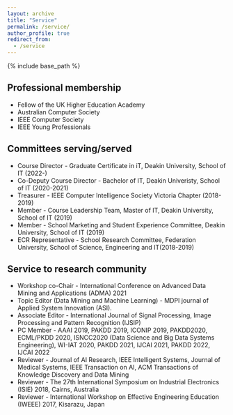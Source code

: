 ```yaml
---
layout: archive
title: "Service"
permalink: /service/
author_profile: true
redirect_from:
  - /service
---
```


{% include base_path %}

Professional membership
-----------------------
* Fellow of the UK Higher Education Academy
* Australian Computer Society
* IEEE Computer Society
* IEEE Young Professionals

Committees serving/served
--------------------------
* Course Director - Graduate Certificate in iT, Deakin University, School of IT (2022-)
* Co-Deputy Course Director - Bachelor of IT, Deakin Univeristy, School of IT (2020-2021)
* Treasurer - IEEE Computer Intelligence Society Victoria Chapter (2018-2019)
* Member - Course Leadership Team, Master of IT, Deakin University, School of IT (2019)
* Member - School Marketing and Student Experience Committee, Deakin University, School of IT (2019) 
* ECR Representative - School Research Committee, Federation University, School of Science, Engineering and IT(2018-2019)

Service to research community
-----------------------------
* Workshop co-Chair - International Conference on Advanced Data Mining and Applications (ADMA) 2021
* Topic Editor (Data Mining and Machine Learning) - MDPI journal of Applied System Innovation (ASI).
* Associate Editor - International Journal of Signal Processing, Image Processing and Pattern Recognition (IJSIP)
* PC Member - AAAI 2019, PAKDD 2019, ICONIP 2019, PAKDD2020, ECML/PKDD 2020, ISNCC2020 (Data Science and Big Data Systems Engineering), WI-IAT 2020, PAKDD 2021, IJCAI 2021, PAKDD 2022, IJCAI 2022
* Reviewer - Journal of AI Research, IEEE Intelligent Systems, Journal of Medical Systems, IEEE Transaction on AI, ACM Transactions of Knowledge Discovery and Data Mining
* Reviewer - The 27th International Symposium on Industrial Electronics (ISIE) 2018, Cairns, Australia
* Reviewer - International Workshop on Effective Engineering Education (IWEEE) 2017, Kisarazu, Japan

